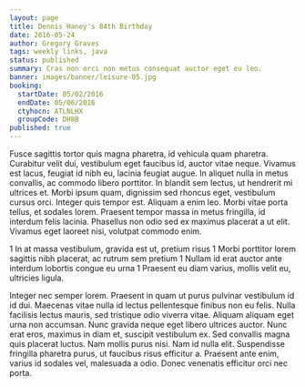 ```yaml
---
layout: page
title: Dennis Haney's 84th Birthday
date: 2016-05-24
author: Gregory Graves
tags: weekly links, java
status: published
summary: Cras non orci non metus consequat auctor eget eu leo.
banner: images/banner/leisure-05.jpg
booking:
  startDate: 05/02/2016
  endDate: 05/06/2016
  ctyhocn: ATLNLHX
  groupCode: DH8B
published: true
---
```

Fusce sagittis tortor quis magna pharetra, id vehicula quam pharetra. Curabitur velit dui, vestibulum eget faucibus id, auctor vitae neque. Vivamus est lacus, feugiat id nibh eu, lacinia feugiat augue. In aliquet nulla in metus convallis, ac commodo libero porttitor. In blandit sem lectus, ut hendrerit mi ultrices et. Morbi ipsum quam, dignissim sed rhoncus eget, vestibulum cursus orci. Integer quis tempor est. Aliquam a enim leo. Morbi vitae porta tellus, et sodales lorem. Praesent tempor massa in metus fringilla, id interdum felis lacinia. Phasellus non odio sed ex maximus placerat a ut elit. Vivamus eget laoreet nisi, volutpat commodo enim.

1 In at massa vestibulum, gravida est ut, pretium risus
1 Morbi porttitor lorem sagittis nibh placerat, ac rutrum sem pretium
1 Nullam id erat auctor ante interdum lobortis congue eu urna
1 Praesent eu diam varius, mollis velit eu, ultricies ligula.

Integer nec semper lorem. Praesent in quam ut purus pulvinar vestibulum id id dui. Maecenas vitae nulla id lectus pellentesque finibus non eu felis. Nulla facilisis lectus mauris, sed tristique odio viverra vitae. Aliquam aliquam eget urna non accumsan. Nunc gravida neque eget libero ultrices auctor. Nunc erat eros, maximus in diam et, suscipit vestibulum ex. Sed convallis magna quis placerat luctus. Nam mollis purus nisi. Nam id nulla elit. Suspendisse fringilla pharetra purus, ut faucibus risus efficitur a. Praesent ante enim, varius id sodales vel, malesuada a odio. Donec venenatis efficitur orci nec porta.

